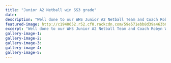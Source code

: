 ```yaml
---
title: "Junior A2 Netball win SS3 grade"
date: 
description: "Well done to our WHS Junior A2 Netball Team and Coach Robyn Walford winning the SS3 grade today..."
featured-image: http://c1940652.r52.cf0.rackcdn.com/59e571ebb8d39a463b000392/team-1-a.jpg
excerpt: "Well done to our WHS Junior A2 Netball Team and Coach Robyn Walford winning the SS3 grade today (Saturday 2 September) in a close final 24-22."
gallery-image-1: 
gallery-image-2: 
gallery-image-3: 
gallery-image-4: 
gallery-image-5: 
---
```

